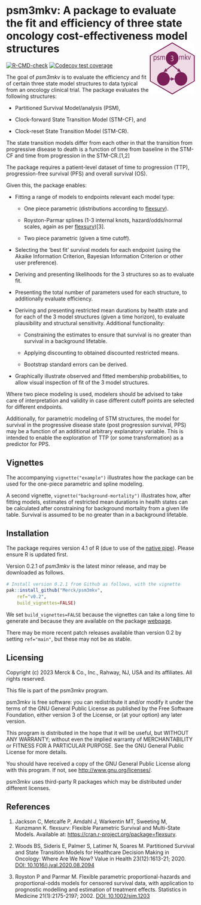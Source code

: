 
<!-- README.md is generated from README.Rmd. Please edit that file -->

# psm3mkv: A package to evaluate the fit and efficiency of three state oncology cost-effectiveness model structures <img src="man/figures/logo.png" align="right" width="120"/>

<!-- badges: start -->

[![R-CMD-check](https://github.com/Merck/psm3mkv/actions/workflows/R-CMD-check.yaml/badge.svg)](https://github.com/Merck/psm3mkv/actions/workflows/R-CMD-check.yaml)
[![Codecov test
coverage](https://codecov.io/gh/Merck/psm3mkv/branch/main/graph/badge.svg)](https://app.codecov.io/gh/Merck/psm3mkv?branch=main)
<!-- badges: end -->

The goal of *psm3mkv* is to evaluate the efficiency and fit of certain
three state model structures to data typical from an oncology clinical
trial. The package evaluates the following structures:

- Partitioned Survival Model/analysis (PSM),

- Clock-forward State Transition Model (STM-CF), and

- Clock-reset State Transition Model (STM-CR).

The state transition models differ from each other in that the
transition from progressive disease to death is a function of time from
baseline in the STM-CF and time from progression in the STM-CR.\[1,2\]

The package requires a patient-level dataset of time to progression
(TTP), progression-free survival (PFS) and overall survival (OS).

Given this, the package enables:

- Fitting a range of models to endpoints relevant each model type:

  - One piece parametric (distributions according to
    [flexsurv](https://cran.r-project.org/package=flexsurv)).

  - Royston-Parmar splines (1-3 internal knots, hazard/odds/normal
    scales, again as per
    [flexsurv](https://cran.r-project.org/package=flexsurv))\[3\].

  - Two piece parametric (given a time cutoff).

- Selecting the ‘best fit’ survival models for each endpoint (using the
  Akaike Information Criterion, Bayesian Information Criterion or other
  user preference).

- Deriving and presenting likelihoods for the 3 structures so as to
  evaluate fit.

- Presenting the total number of parameters used for each structure, to
  additionally evaluate efficiency.

- Deriving and presenting restricted mean durations by health state and
  for each of the 3 model structures (given a time horizon), to evaluate
  plausibility and structural sensitivity. Additional functionality:

  - Constraining the estimates to ensure that survival is no greater
    than survival in a background lifetable.

  - Applying discounting to obtained discounted restricted means.

  - Bootstrap standard errors can be derived.

- Graphically illustrate observed and fitted membership probabilities,
  to allow visual inspection of fit of the 3 model structures.

Where two piece modeling is used, modelers should be advised to take
care of interpretation and validity in case different cutoff points are
selected for different endpoints.

Additionally, for parametric modeling of STM structures, the model for
survival in the progressive disease state (post progression survival,
PPS) may be a function of an additional arbitrary explanatory variable.
This is intended to enable the exploration of TTP (or some
transformation) as a predictor for PPS.

## Vignettes

The accompanying `vignette("example")` illustrates how the package can
be used for the one-piece parametric and spline modeling.

A second vignette, `vignette("background-mortality")` illustrates how,
after fitting models, estimates of restricted mean durations in health
states can be calculated after constraining for background mortality
from a given life table. Survival is assumed to be no greater than in a
background lifetable.

## Installation

The package requires version 4.1 of R (due to use of the [native
pipe](https://www.r-bloggers.com/2021/05/the-new-r-pipe/)). Please
ensure R is updated first.

Version 0.2.1 of *psm3mkv* is the latest minor release, and may be
downloaded as follows.

``` r
# Install version 0.2.1 from Github as follows, with the vignette
pak::install_github("Merck/psm3mkv",
    ref="v0.2",
    build_vignettes=FALSE)
```

We set `build_vignettes=FALSE` because the vignettes can take a long
time to generate and because they are available on the package
[webpage](https://merck.github.io/psm3mkv/).

There may be more recent patch releases available than version 0.2 by
setting `ref="main"`, but these may not be as stable.

## Licensing

Copyright (c) 2023 Merck & Co., Inc., Rahway, NJ, USA and its
affiliates. All rights reserved.

This file is part of the psm3mkv program.

psm3mkv is free software: you can redistribute it and/or modify it under
the terms of the GNU General Public License as published by the Free
Software Foundation, either version 3 of the License, or (at your
option) any later version.

This program is distributed in the hope that it will be useful, but
WITHOUT ANY WARRANTY; without even the implied warranty of
MERCHANTABILITY or FITNESS FOR A PARTICULAR PURPOSE. See the GNU General
Public License for more details.

You should have received a copy of the GNU General Public License along
with this program. If not, see <http://www.gnu.org/licenses/>.

psm3mkv uses third-party R packages which may be distributed under
different licenses.

## References

1.  Jackson C, Metcalfe P, Amdahl J, Warkentin MT, Sweeting M,
    Kunzmann K. flexsurv: Flexible Parametric Survival and Multi-State
    Models. Available at: <https://cran.r-project.org/package=flexsurv>.

2.  Woods BS, Sideris E, Palmer S, Latimer N, Soares M. Partitioned
    Survival and State Transition Models for Healthcare Decision Making
    in Oncology: Where Are We Now? Value in Health 23(12):1613-21; 2020.
    [DOI:
    10.1016/j.jval.2020.08.2094](https://doi.org/10.1016/j.jval.2020.08.2094)

3.  Royston P and Parmar M. Flexible parametric proportional-hazards and
    proportional-odds models for censored survival data, with
    application to prognostic modelling and estimation of treatment
    effects. Statistics in Medicine 21(1):2175-2197; 2002. [DOI:
    10.1002/sim.1203](https://doi.org/10.1002/sim.1203)
